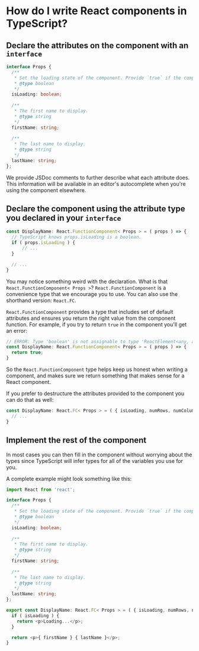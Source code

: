 # How do I write React components in TypeScript?

## Declare the attributes on the component with an `interface`

```ts
interface Props {
  /**
   * Set the loading state of the component. Provide `true` if the component should show a loading state.
   * @type boolean
   */
  isLoading: boolean;
  
  /**
   * The first name to display.
   * @type string
   */
  firstName: string;
  
  /**
   * The last name to display.
   * @type string
   */
  lastName: string;
};
```

We provide JSDoc comments to further describe what each attribute does.
This information will be available in an editor's autocomplete when you're using the component elsewhere.

## Declare the component using the attribute type you declared in your `interface`

```ts
const DisplayName: React.FunctionComponent< Props > = ( props ) => {
  // TypeScript knows props.isLoading is a boolean.
  if ( props.isLoading ) {
      // ...
  }

  // ...
}
```

You may notice something weird with the declaration.
What is that `React.FunctionComponent< Props >`?
`React.FunctionComponent` is a convenience type that we encourage you to use.
You can also use the shorthand version: `React.FC`.

`React.FunctionComponent` provides a type that includes set of default attributes and ensures you return the right value from the component function.
For example, if you try to return `true` in the component you'll get an error:

```ts
// ERROR: Type 'boolean' is not assignable to type 'ReactElement<any, any>'.
const DisplayName: React.FunctionComponent< Props > = ( props ) => {
  return true;
}
```

So the `React.FunctionComponent` type helps keep us honest when writing a component, and makes sure we return something that makes sense for a React component.

If you prefer to destructure the attributes provided to the component you can do that as well:

```ts
const DisplayName: React.FC< Props > = ( { isLoading, numRows, numColumns } ) => {
  // ...
}
```

## Implement the rest of the component

In most cases you can then fill in the component without worrying about the types since TypeScript will infer types for all of the variables you use for you.

A complete example might look something like this:

```ts
import React from 'react';

interface Props {
  /**
   * Set the loading state of the component. Provide `true` if the component should show a loading state.
   * @type boolean
   */
  isLoading: boolean;
  
  /**
   * The first name to display.
   * @type string
   */
  firstName: string;
  
  /**
   * The last name to display.
   * @type string
   */
  lastName: string;
};

export const DisplayName: React.FC< Props > = ( { isLoading, numRows, numColumns } ) => {
  if ( isLoading ) {
    return <p>Loading...</p>;
  }

  return <p>{ firstName } { lastName }</p>;
}
```


